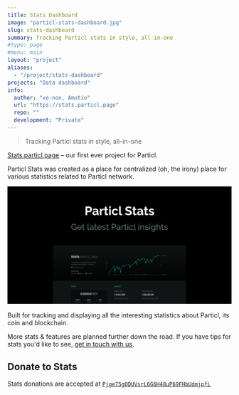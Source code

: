 ```yaml
---
title: Stats Dashboard
image: "particl-stats-dashboard.jpg"
slug: stats-dashboard
summary: Tracking Particl stats in style, all-in-one
#type: page
#menu: main
layout: "project"
aliases:
  - "/project/stats-dashboard"
projects: "Data dashboard"
info:
  author: "xe-non, Amotio"
  url: "https://stats.particl.page"
  repo: ""
  development: "Private"
---
```


> Tracking Particl stats in style, all-in-one

[Stats.particl.page](https://stats.particl.page) &ndash; our first ever project for Particl.

Particl Stats was created as a place for centralized (oh, the irony) place for various statistics related to Particl network.

[![Particl.page Stats](/images/projects/stats.png)](https://stats.particl.page)

Built for tracking and displaying all the interesting statistics about Particl, its coin and blockchain.

More stats & features are planned further down the road. If you have tips for stats you'd like to see, [get in touch with us](/about).


## Donate to Stats

Stats donations are accepted at [`Pjge75gQDUVsrL6G6H48uP69FHbUdmjpfL`](https://explorer.particl.io/address/Pjge75gQDUVsrL6G6H48uP69FHbUdmjpfL)